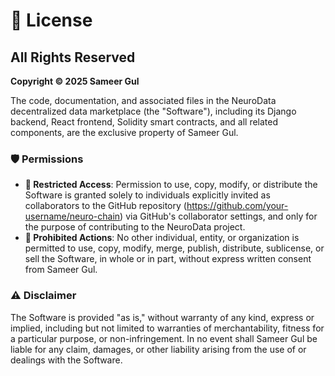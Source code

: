 # 📜 License

## All Rights Reserved

**Copyright &copy; 2025 Sameer Gul**

The code, documentation, and associated files in the NeuroData decentralized data marketplace (the "Software"), including its Django backend, React frontend, Solidity smart contracts, and all related components, are the exclusive property of Sameer Gul.

### 🛡️ Permissions

- **🔐 Restricted Access**: Permission to use, copy, modify, or distribute the Software is granted solely to individuals explicitly invited as collaborators to the GitHub repository (https://github.com/your-username/neuro-chain) via GitHub's collaborator settings, and only for the purpose of contributing to the NeuroData project.
- **🚫 Prohibited Actions**: No other individual, entity, or organization is permitted to use, copy, modify, merge, publish, distribute, sublicense, or sell the Software, in whole or in part, without express written consent from Sameer Gul.

### ⚠️ Disclaimer

The Software is provided "as is," without warranty of any kind, express or implied, including but not limited to warranties of merchantability, fitness for a particular purpose, or non-infringement. In no event shall Sameer Gul be liable for any claim, damages, or other liability arising from the use of or dealings with the Software.
